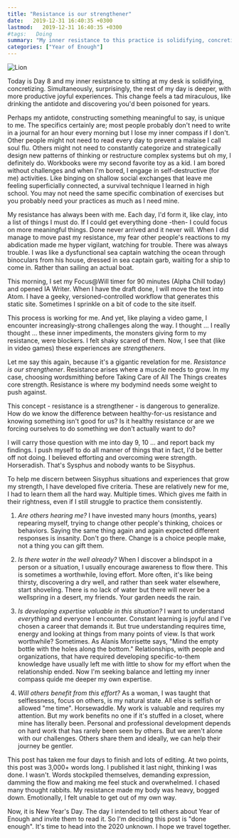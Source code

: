 ```yaml
---
title: "Resistance is our strengthener"
date:   2019-12-31 16:40:35 +0300
lastmod:   2019-12-31 16:40:35 +0300
#tags:   Doing
summary: "My inner resistance to this practice is solidifying, concretizing. Simultanously, I am developing muscles I've never had and always needed."
categories: ["Year of Enough"]
---
```

![Lion](/images/lion.jpg)

Today is Day 8 and my inner resistance to sitting at my desk is solidifying, concretizing. Simultaneously, surprisingly, the rest of my day is deeper, with more productive joyful experiences. This change feels a tad miraculous, like drinking the antidote and discovering you'd been poisoned for years.

Perhaps my antidote, constructing something meaningful to say, is unique to me. The specifics certainly are; most people probably don't need to write in a journal for an hour every morning but I lose my inner compass if I don't. Other people might not need to read every day to prevent a malaise I call soul flu. Others might not need to constantly categorize and strategically design new patterns of thinking or restructure complex systems but oh my, I definitely do. Workbooks were my second favorite toy as a kid. I am bored without challenges and when I'm bored, I engage in self-destructive (for me) activities. Like binging on shallow social exchanges that leave me feeling superficially connected, a survival technique I learned in high school. You may not need the same specific combination of exercises but you probably need your practices as much as I need mine.

My resistance has always been with me. Each day, I'd form it, like clay, into a list of things I must do. If I could get everything done -then- I could focus on more meaningful things. Done never arrived and it never will. When I did manage to move past my resistance, my fear other people's reactions to my abdication made me hyper vigilant, watching for trouble. There was always trouble. I was like a dysfunctional sea captain watching the ocean through binoculars from his house, dressed in sea captain garb, waiting for a ship to come in. Rather than sailing an actual boat.

This morning, I set my Focus@Will timer for 90 minutes (Alpha Chill today) and opened IA Writer. When I have the draft done, I will move the text into Atom. I have a geeky, versioned-controlled workflow that generates this static site. Sometimes I sprinkle on a bit of code to the site itself.

This process is working for me. And yet, like playing a video game, I encounter increasingly-strong challenges along the way. I thought ... I really thought ... these inner impediments, the monsters giving form to my resistance, were blockers. I felt shaky scared of them. Now, I see that (like in video games) these experiences are *strengtheners*.

Let me say this again, because it's a gigantic revelation for me. _Resistance is our strengthener_. Resistance arises where a muscle needs to grow. In my case, choosing wordsmithing before Taking Care of All The Things creates core strength. Resistance is where my bodymind needs some weight to push against.

This concept - resistance is a strengthener - is dangerous to generalize. How do we know the difference between healthy-for-us resistance and knowing something isn't good for us? Is it healthy resistance or are we forcing ourselves to do something we don't actually want to do?

I will carry those question with me into day 9, 10 ... and report back my findings. I push myself to do all manner of things that in fact, I'd be better off not doing. I believed efforting and overcoming were strength. Horseradish. That's Sysphus and nobody wants to be Sisyphus.

To help me discern between Sisyphus situations and experiences that grow my strength, I have developed five criteria. These are relatively new for me, I had to learn them all the hard way. Multiple times. Which gives me faith in their rightness, even if I still struggle to practice them consistently.

1. *Are others hearing me?* I have invested many hours (months, years) repearing myself, trying to change other people's thinking, choices or behaviors. Saying the same thing again and again expected different responses is insanity. Don't go there. Change is a choice people make, not a thing you can gift them.

2. *Is there water in the well already?* When I discover a blindspot in a person or a situation, I usually encourage awareness to flow there. This is sometimes a worthwhile, loving effort. More often, it's like being thirsty, discovering a dry well, and rather than seek water elsewhere, start shoveling. There is no lack of water but there will never be a wellspring in a desert, my friends. Your garden needs the rain.

3. *Is developing expertise valuable in this situation?* I want to understand *everything* and everyone I encounter. Constant learning is joyful and I've chosen a career that demands it. But true understanding requires time, energy and looking at things from many points of view. Is that work worthwhile? Sometimes. As Alanis Morrisette says, "Mind the empty bottle with the holes along the bottom." Relationships, with people and organizations, that have required developing specific-to-them knowledge have usually left me with little to show for my effort when the relationship ended. Now I'm seeking balance and letting my inner compass quide me deeper my own expertise.

4. *Will others benefit from this effort?* As a woman, I was taught that selflessness, focus on others, is my natural state. All else is selfish or allowed "me time". Horsewaddle. My work is valuable and requires my attention. But my work benefits no one if it's stuffed in a closet, where mine has literally been. Personal and professional development depends on hard work that has rarely been seen by others. But we aren't alone with our challenges. Others share them and ideally, we can help their journey be gentler.

This post has taken me four days to finish and lots of editing. At two points, this post was 3,000+ words long. I published it last night, thinking I was done. I wasn't. Words stockpiled themselves, demanding expression, damming the flow and making me feel stuck and overwhelmed. I chased many thought rabbits. My resistance made my body was heavy, bogged down. Emotionally, I felt unable to get out of my own way.

Now, it is New Year's Day. The day I intended to tell others about Year of Enough and invite them to read it. So I'm deciding this post is "done enough". It's time to head into the 2020 unknown. I hope we travel together.
